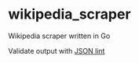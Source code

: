 # wikipedia_scraper

Wikipedia scraper written in Go

Validate output with [JSON lint](https://jsonlint.com/)
